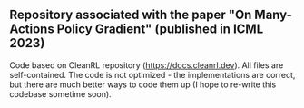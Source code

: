 ## Repository associated with the paper "On Many-Actions Policy Gradient" (published in ICML 2023)

Code based on CleanRL repository (https://docs.cleanrl.dev). All files are self-contained. The code is not optimized - the implementations are correct, but there are much better ways to code them up (I hope to re-write this codebase sometime soon).
